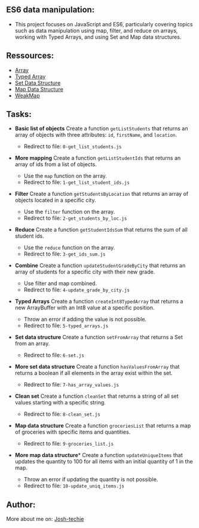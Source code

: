 ## ES6 data manipulation:
- This project focuses on JavaScript and ES6, particularly covering topics such as data manipulation using map, filter, and reduce on arrays, working with Typed Arrays, and using Set and Map data structures.


## Ressources:

- [Array](https://developer.mozilla.org/en-US/docs/Web/JavaScript/Reference/Global_Objects/Array)
- [Typed Array](https://developer.mozilla.org/en-US/docs/Web/JavaScript/Guide/Typed_arrays)
- [Set Data Structure](https://developer.mozilla.org/en-US/docs/Web/JavaScript/Reference/Global_Objects/Set)
- [Map Data Structure](https://developer.mozilla.org/en-US/docs/Web/JavaScript/Reference/Global_Objects/Map)
- [WeakMap](https://developer.mozilla.org/en-US/docs/Web/JavaScript/Reference/Global_Objects/WeakMap)

## Tasks:

- **Basic list of objects**  Create a function `getListStudents` that returns an array of objects with three attributes: `id`, `firstName`, and `location`.
  - Redirect to file: `0-get_list_students.js`

- **More mapping** Create a function `getListStudentIds` that returns an array of ids from a list of objects.
  - Use the `map` function on the array.
  - Redirect to file: `1-get_list_student_ids.js`


- **Filter** Create a function `getStudentsByLocation` that returns an array of objects located in a specific city.
  - Use the `filter` function on the array.
  - Redirect to file: `2-get_students_by_loc.js`


- **Reduce** Create a function `getStudentIdsSum` that returns the sum of all student ids.
  - Use the `reduce` function on the array.
  - Redirect to file: `3-get_ids_sum.js`


- **Combine** Create a function `updateStudentGradeByCity` that returns an array of students for a specific city with their new grade.
  - Use filter and map combined.
  - Redirect to file: `4-update_grade_by_city.js`
 

- **Typed Arrays** Create a function `createInt8TypedArray` that returns a new ArrayBuffer with an Int8 value at a specific position.
  - Throw an error if adding the value is not possible.
  - Redirect to file: `5-typed_arrays.js`
 

- **Set data structure** Create a function `setFromArray` that returns a Set from an array.
  - Redirect to file: `6-set.js`


- **More set data structure** Create a function `hasValuesFromArray` that returns a boolean if all elements in the array exist within the set.
  - Redirect to file: `7-has_array_values.js`


- **Clean set** Create a function `cleanSet` that returns a string of all set values starting with a specific string.
  - Redirect to file: `8-clean_set.js`


- **Map data structure**  Create a function `groceriesList` that returns a map of groceries with specific items and quantities.
  - Redirect to file: `9-groceries_list.js`


- **More map data structure*** Create a function `updateUniqueItems` that updates the quantity to 100 for all items with an initial quantity of 1 in the map.
  - Throw an error if updating the quantity is not possible.
  - Redirect to file: `10-update_uniq_items.js`


## Author:
More about me on: [Josh-techie](https://github.com/Josh-techie)
